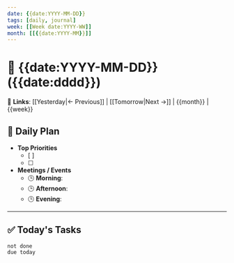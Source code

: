 ```yaml
---
date: {{date:YYYY-MM-DD}}
tags: [daily, journal]
week: [[Week date:YYYY-WW]]
month: [[{{date:YYYY-MM}}]]
---
```


# 📅 {{date:YYYY-MM-DD}} ({{date:dddd}})

🔗 **Links**: [[Yesterday|← Previous]] | [[Tomorrow|Next →]] | {{month}} | {{week}}

## 🌟 **Daily Plan**
- **Top Priorities**
  - [ ] 
  - [ ] 
- **Meetings / Events**
  - 🕒 **Morning**:  
  - 🕒 **Afternoon**:  
  - 🕒 **Evening**:  

---

## ✅ **Today's Tasks**
```tasks
not done
due today
